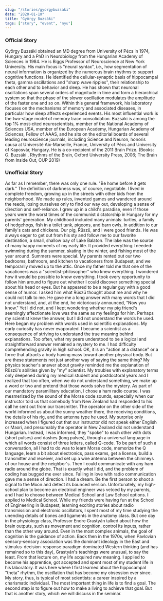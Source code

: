 ```yaml
---
slug: "/stories/gyorgybuzsaki"
date: "2020-01-10"
title: "György Buzsáki"
tags: ["story", "event", "nyu"]
---
```

### Official Story
György Buzsáki obtained an MD degree from University of Pécs in 1974, Hungary and a PhD in Neurobiology from the Hungarian Academy of Sciences in 1984. He is Biggs Professor of Neuroscience at New York University. His main focus is "neural syntax", i.e., how segmentation of neural information is organized by the numerous brain rhythms to support cognitive functions. He identified the cellular-synaptic basis of hippocampal theta, gamma oscillations and "sharp wave ripples", their relationship to each other and to behavior and sleep. He has shown that neuronal oscillations span several orders of magnitude in time and form a hierarchical system so that the phase of the slower oscillation modulates the amplitude of the faster one and so on. Within this general framework, his laboratory focuses on the mechanisms of memory and associated diseases, in particular how sleep affects experienced events. His most influential work is the two-stage model of memory trace consolidation. Buzsáki is among the top 1% most-cited neuroscientists, member of the National Academy of Sciences USA, member of the European Academy, Hungarian Academy of Sciences, Fellow of AAAS, and he sits on the editorial boards of several leading neuroscience journals, including Science and Neuron, honoris causa at Université Aix-Marseille, France, University of Pécs and University of Kaposvár, Hungary. He is a co-recipient of the 2011 Brain Prize. (Books: G. Buzsáki , Rhythms of the Brain, Oxford University Press, 2006; The Brain from Inside Out, OUP 2019)

### Unofficial Story
As far as I remember, there was only one rule. "Be home before it gets dark." The definition of darkness was, of course, negotiable. I lived in complete freedom, growing up in the streets with other kids from the neighborhood. We made up rules, invented games and wandered around the reeds, losing ourselves only to find our way out, developing a sense of direction and self-reliance. I grew up in a child's paradise, even if those years were the worst times of the communist dictatorship in Hungary for my parents' generation. My childhood included many animals: turtles, a family of hedgehogs, fish in a toilet tank, pigeons, and barn owls, in addition to our family's cats and chickens. Our pig, Rüszü, and I were good friends. He was always eager to get out from his sty and follow me to our favorite destination, a small, shallow bay of Lake Balaton. The lake was the source of many happy moments of my early life. It provided everything I needed: swimming during the summer, skating in the winter, and fishing most of the year around. Summers were special. My parents rented out our two bedrooms, bathroom, and kitchen to vacationers from Budapest, and we temporarily moved up to the attic. Once my father told me that one of the vacationers was a "scientist-philosopher" who knew everything. I wondered how it would be possible to know everything. I took every opportunity to follow him around to figure out whether I could discover something special about his head or eyes. But he appeared to be a regular guy with a good sense of humor. I asked him what Rüszü thought about me and why he could not talk to me. He gave me a long answer with many words that I did not understand, and, at the end, he victoriously announced, "Now you know." Yet I did not, and I kept wondering whether my pig friend's seemingly affectionate love was the same as my feelings for him. Perhaps my scientist knew the answer, but I did not understand the words he used. Here began my problem with words used in scientific explanations. My early curiosity has never evaporated. I became a scientist as a consequence of striving to understand the true meaning behind explanations. Too often, what my peers understood to be a logical and straightforward answer remained a mystery to me. I had difficulty comprehending gravity in high school. OK, it is an "action at a distance" or a force that attracts a body having mass toward another physical body. But are these statements not just another way of saying the same thing? My physics teacher's answer about gravity reminded me the explanation of Rüszü's abilities given by "my" scientist. My troubles with explanatory terms only deepened during my medical student and postdoctoral years and I realized that too often, when we do not understand something, we make up a word or two and pretend that those words solve the mystery. As part of our mandatory paramilitary education, I chose a ham radio course. I was mesmerized by the sound of the Morse code sounds, especially when our instructor told us that somebody from New Zealand had responded to his call he sent out from our transmitter. The operator on the other side of the world informed us about the sunny weather there, the receiving conditions, the details of his rig, and the antenna type he used. My surprise only increased when I figured out that our instructor did not speak either English or Maori, and presumably the operator in New Zealand did not understand Hungarian. Instead, I was informed, they "spoke" to each other with dots (short pulses) and dashes (long pulses), through a universal language in which all words consist of three letters, called Q-code. To be part of such a conversation, all I had to do was to learn Morse code, memorize the Q language, learn a bit about electronics, pass exams, get a license, build a transmitter and receiver, and set up a wire antenna between the chimneys of our house and the neighbor's. Then I could communicate with any ham radio around the globe. That is exactly what I did, and the problem of coding has bugged me ever since. Falling in love with radio communication gave me a sense of direction. I had a dream. Be the first person to shoot a signal to the Moon and detect its bounced version. Unfortunately, my high-school plan to become an electrical engineer was vetoed by my parents, and I had to choose between Medical School and Law School options. I applied to Medical School. While my friends were having fun at the School of Engineering in Budapest, learning exciting stories about radio transmission and electronic oscillators, I spent most of my time studying the unending details of bones and ligaments in the anatomy class. But one day in the physiology class, Professor Endre Grastyán talked about how the brain outputs, such as movement and cognition, control its inputs, rather than the other way around. Even in the most complex animals, the goal of cognition is the guidance of action. Back then in the 1970s, when Pavlovian sensory-sensory association was the dominant ideology in the East and stimulus-decision-response paradigm dominated Western thinking (and has remained so to this day), Grastyán's teachings were unusual, to say the least. From that lecture on, my life acquired new meaning. I applied to become his apprentice, got accepted and spent most of my student life in his laboratory. It was here where I first learned about the hippocampal "theta" rhythm, the oscillation that has become my obsession ever since. My story, thus, is typical of most scientists: a career inspired by a charismatic individual. The most important thing in life is to find a goal. The second step is to figure out how to make a living to achieve that goal. But that is another story, which we will discuss in the seminar.